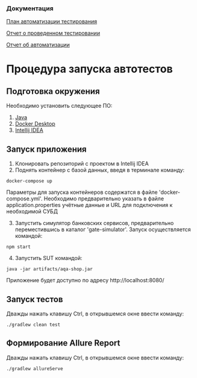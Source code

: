 ### Документация

[План автоматизации тестирования](https://github.com/granegoro/qaDiploma/blob/main/docs/Plan.md)

[Отчет о проведенном тестировании](https://github.com/granegoro/qaDiploma/blob/main/docs/Report.md)

[Отчет об автоматизации](https://github.com/granegoro/qaDiploma/blob/main/docs/Summary.md)

# Процедура запуска автотестов

## Подготовка окружения
Необходимо установить следующее ПО:
1. [Java](https://adoptium.net/temurin/releases/?utm_source=pocket_reader&version=11)
2. [Docker Desktop](https://www.docker.com/products/docker-desktop/)
3. [Intellij IDEA](https://www.jetbrains.com/idea/download/)


## Запуск приложения
1. Клонировать репозиторий с проектом в Intellij IDEA
2. Поднять контейнер с базой данных, введя в терминале команду:
```
docker-compose up
```
Параметры для запуска контейнеров 
содержатся в файле 'docker-compose.yml'. Необходимо предварительно указать в файле application.properties учётные 
данные и URL для подключения к необходимой СУБД

3. Запустить симулятор банковских сервисов, предварительно переместившись в 
каталог 'gate-simulator'. Запуск осуществляется командой:
```
npm start
```
4. Запустить SUT командой:
```
java -jar artifacts/aqa-shop.jar
```

Приложение будет доступно по адресу http://localhost:8080/

## Запуск тестов
Дважды нажать клавишу Ctrl, в открывшемся окне ввести команду:
```
./gradlew clean test
```

## Формирование Allure Report
Дважды нажать клавишу Ctrl, в открывшемся окне ввести команду:
```
./gradlew allureServe
```
